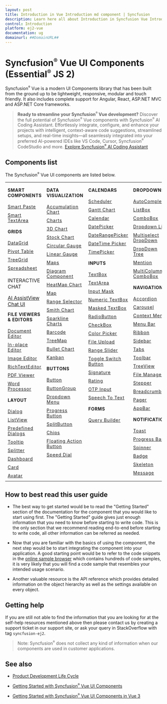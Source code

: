 ```yaml
---
layout: post
title: Introduction in Vue Introduction md component | Syncfusion
description: Learn here all about Introduction in Syncfusion Vue Introduction md component of Syncfusion Essential JS 2 and more.
control: Introduction 
platform: ej2-vue
documentation: ug
domainurl: ##DomainURL##
---
```


# Syncfusion<sup style="font-size:70%">&reg;</sup> Vue UI Components (Essential<sup style="font-size:70%">&reg;</sup> JS 2)

Syncfusion<sup style="font-size:70%">&reg;</sup> Vue is a modern UI Components library that has been built from the ground up to be lightweight, responsive, modular and touch friendly. It also includes complete support for Angular, React, ASP.NET MVC and ASP.NET Core frameworks.

> **Ready to streamline your Syncfusion<sup style="font-size:70%">&reg;</sup> Vue development?** Discover the full potential of Syncfusion<sup style="font-size:70%">&reg;</sup> Vue components with Syncfusion<sup style="font-size:70%">&reg;</sup> AI Coding Assistant. Effortlessly integrate, configure, and enhance your projects with intelligent, context-aware code suggestions, streamlined setups, and real-time insights—all seamlessly integrated into your preferred AI-powered IDEs like VS Code, Cursor, Syncfusion<sup style="font-size:70%">&reg;</sup> CodeStudio and more. [Explore Syncfusion<sup style="font-size:70%">&reg;</sup> AI Coding Assistant](https://ej2.syncfusion.com/vue/documentation/ai-coding-assistants/overview)

## Components list

The Syncfusion<sup style="font-size:70%">&reg;</sup> Vue UI components are listed below.

<style>

tr
{
border:0 !important;
}

td
{
border:0 !important;
vertical-align: top;
}

.control-anchor-link
{
text-decoration: none!important;
font-size: 14px!important;
text-align: left!important;
padding: 5px 0px;
letter-spacing: 1px;
}
.control-category
{
font-size: 14px!important;
text-align: left!important;
font-weight: bold!important;
letter-spacing: 0.7px;
}
}

</style>

<table id="table" style="border: 0px;">
<tbody>
<colgroup>
<col style="width: 25%">
<col style="width: 25%">
<col style="width: 25%">
<col style="width: 25%">
</colgroup>
</tbody>
<tr>
    <td>
        <div><p class="control-category">SMART COMPONENTS</p></div>
        <div class="control-anchor-link"><a target="_self" href="https://ej2.syncfusion.com/vue/documentation/smart-paste-button/vue-3-getting-started/">Smart Paste</a></div>
        <div class="control-anchor-link"><a target="_self" href="https://ej2.syncfusion.com/vue/documentation/smart-textarea/vue-3-getting-started/">Smart TextArea</a></div>
        <div><p class="control-category">GRIDS</p></div>
        <div class="control-anchor-link"><a target="_self" href="https://ej2.syncfusion.com/vue/documentation/grid/getting-started/">DataGrid</a></div>
        <div class="control-anchor-link"><a target="_self" href="https://ej2.syncfusion.com/vue/documentation/pivotview/getting-started/">Pivot Table</a></div>
        <div class="control-anchor-link"><a target="_self" href="https://ej2.syncfusion.com/vue/documentation/treegrid/getting-started/">TreeGrid</a></div>
         <div class="control-anchor-link"><a target="_self" href="https://ej2.syncfusion.com/vue/documentation/spreadsheet/getting-started/">Spreadsheet</a></div>
          <div><p class="controlcategory">INTERACTIVE CHAT</p></div>
        <div class="controlanchorlink"><a target="_self" href="https://ej2.syncfusion.com/vue/documentation/ai-assistview/getting-started">AI AssistView</a></div>
        <div class="controlanchorlink"><a target="_self" href="https://ej2.syncfusion.com/vue/documentation/chat-ui/getting-started">Chat UI</a></div>
        <div><p class="control-category">FILE VIEWERS & EDITORS</p></div>
        <div class="control-anchor-link"><a target="_self" href="https://ej2.syncfusion.com/vue/documentation/document-editor/getting-started">Document Editor</a></div>
        <div class="control-anchor-link"><a target="_self" href="https://ej2.syncfusion.com/vue/documentation/inplace-editor/getting-started/">In-place Editor</a></div>
        <div class="control-anchor-link"><a target="_self" href="https://ej2.syncfusion.com/vue/documentation/image-editor/getting-started">Image Editor</a></div>
        <div class="control-anchor-link"><a target="_self" href="https://ej2.syncfusion.com/vue/documentation/rich-text-editor/getting-started/">RichTextEditor</a></div>
        <div class="control-anchor-link"><a target="_self" href="https://ej2.syncfusion.com/vue/documentation/pdfviewer/getting-started/">PDF Viewer</a></div>
        <div class="control-anchor-link"><a target="_self" href="https://ej2.syncfusion.com/vue/documentation/document-editor/getting-started/">Word Processor</a></div>
        <div><p class="control-category">LAYOUT</p></div>
        <div class="control-anchor-link"><a target="_self" href="https://ej2.syncfusion.com/vue/documentation/dialog/getting-started/">Dialog</a></div>
        <div class="control-anchor-link"><a target="_self" href="https://ej2.syncfusion.com/vue/documentation/listview/getting-started/">ListView</a></div>
         <div class="control-anchor-link"><a target="_self" href="https://ej2.syncfusion.com/vue/documentation/predefined-dialogs/getting-started">Predefined Dialogs</a></div>
        <div class="control-anchor-link"><a target="_self" href="https://ej2.syncfusion.com/vue/documentation/tooltip/getting-started/">Tooltip</a></div>
        <div class="control-anchor-link"><a target="_self" href="https://ej2.syncfusion.com/vue/documentation/splitter/getting-started/">Splitter</a></div>
        <div class="control-anchor-link"><a target="_self" href="https://ej2.syncfusion.com/vue/documentation/dashboard-layout/getting-started/">Dashboard</a></div>
        <div class="control-anchor-link"><a target="_self" href="https://ej2.syncfusion.com/vue/documentation/card/getting-started/">Card</a></div>
        <div class="control-anchor-link"><a target="_self" href="https://ej2.syncfusion.com/vue/documentation/avatar/getting-started/">Avatar</a></div>
    </td>
    <td>
        <div><p class="control-category">DATA VISUALIZATION</p></div>
        <div class="control-anchor-link"><a target="_self" href="https://ej2.syncfusion.com/vue/documentation/accumulation-chart/getting-started">Accumulation Chart</a></div>
        <div class="control-anchor-link"><a target="_self" href="https://ej2.syncfusion.com/vue/documentation/chart/getting-started/">Charts</a></div>
        <div class="control-anchor-link"><a target="_self" href="https://ej2.syncfusion.com/vue/documentation/3d-chart/getting-started">3D Chart</a></div>
        <div class="control-anchor-link"><a target="_self" href="https://ej2.syncfusion.com/vue/documentation/stock-chart/getting-started/">Stock Chart</a></div>
        <div class="control-anchor-link"><a target="_self" href="https://ej2.syncfusion.com/vue/documentation/circular-gauge/getting-started/">Circular Gauge</a></div>
        <div class="control-anchor-link"><a target="_self" href="https://ej2.syncfusion.com/vue/documentation/linear-gauge/getting-started/">Linear Gauge</a></div>
        <div class="control-anchor-link"><a target="_self" href="https://ej2.syncfusion.com/vue/documentation/maps/getting-started">Maps</a></div>
        <div class="control-anchor-link"><a target="_self" href="https://ej2.syncfusion.com/vue/documentation/diagram/getting-started/">Diagram Component</a></div>
        <div class="control-anchor-link"><a target="_self" href="https://ej2.syncfusion.com/vue/documentation/heatmap-chart/getting-started/">HeatMap Chart</a></div>
        <div class="control-anchor-link"><a target="_self" href="https://ej2.syncfusion.com/vue/documentation/maps/getting-started/">Map</a></div>
        <div class="control-anchor-link"><a target="_self" href="https://ej2.syncfusion.com/vue/documentation/range-navigator/getting-started/">Range Selector</a></div>
        <div class="control-anchor-link"><a target="_self" href="https://ej2.syncfusion.com/vue/documentation/smithchart/getting-started/">Smith Chart</a></div>
        <div class="control-anchor-link"><a target="_self" href="https://ej2.syncfusion.com/vue/documentation/sparkline/getting-started/">Sparkline Charts</a></div>
        <div class="control-anchor-link"><a target="_self" href="https://ej2.syncfusion.com/vue/documentation/barcode/getting-started/">Barcode</a></div>
        <div class="control-anchor-link"><a target="_self" href="https://ej2.syncfusion.com/vue/documentation/treemap/getting-started/">TreeMap</a></div>
        <div class="control-anchor-link"><a target="_self" href="https://ej2.syncfusion.com/vue/documentation/bullet-chart/getting-started/">Bullet Chart</a></div>
        <div class="control-anchor-link"><a target="_self" href="https://ej2.syncfusion.com/vue/documentation/kanban/getting-started/">Kanban</a></div>
        <div><p class="control-category">BUTTONS</p></div>
        <div class="control-anchor-link"><a target="_self" href="https://ej2.syncfusion.com/vue/documentation/button/getting-started/">Button</a></div>
        <div class="control-anchor-link"><a target="_self" href="https://ej2.syncfusion.com/vue/documentation/button-group/getting-started/">ButtonGroup</a></div>
        <div class="control-anchor-link"><a target="_self" href="https://ej2.syncfusion.com/vue/documentation/drop-down-button/getting-started/">Dropdown Menu</a></div>
        <div class="control-anchor-link"><a target="_self" href="https://ej2.syncfusion.com/vue/documentation/progress-button/getting-started/">Progress Button</a></div>
        <div class="control-anchor-link"><a target="_self" href="https://ej2.syncfusion.com/vue/documentation/split-button/getting-started/">SplitButton</a></div>
        <div class="control-anchor-link"><a target="_self" href="https://ej2.syncfusion.com/vue/documentation/chips/getting-started/">Chips</a></div>
        <div class="control-anchor-link"><a target="_self" href="https://ej2.syncfusion.com/vue/documentation/floating-action-button/getting-started/">Floating Action Button</a></div>
        <div class="control-anchor-link"><a target="_self" href="https://ej2.syncfusion.com/vue/documentation/speed-dial/getting-started/">Speed Dial</a></div>
    </td>
    <td>
        <div><p class="control-category">CALENDARS</p></div>
        <div class="control-anchor-link"><a target="_self" href="https://ej2.syncfusion.com/vue/documentation/schedule/getting-started/">Scheduler</a></div>
        <div class="control-anchor-link"><a target="_self" href="https://ej2.syncfusion.com/vue/documentation/gantt/getting-started/">Gantt Chart</a></div>
        <div class="control-anchor-link"><a target="_self" href="https://ej2.syncfusion.com/vue/documentation/calendar/getting-started/">Calendar</a></div>
        <div class="control-anchor-link"><a target="_self" href="https://ej2.syncfusion.com/vue/documentation/datepicker/getting-started/">DatePicker</a></div>
        <div class="control-anchor-link"><a target="_self" href="https://ej2.syncfusion.com/vue/documentation/daterangepicker/getting-started/">DateRangePicker</a></div>
        <div class="control-anchor-link"><a target="_self" href="https://ej2.syncfusion.com/vue/documentation/datetimepicker/getting-started/">DateTime Picker</a></div>
        <div class="control-anchor-link"><a target="_self" href="https://ej2.syncfusion.com/vue/documentation/timepicker/getting-started/">TimePicker</a></div>
        <div><p class="control-category">INPUTS</p></div>
        <div class="control-anchor-link"><a target="_self" href="https://ej2.syncfusion.com/vue/documentation/textbox/getting-started/">TextBox</a></div>
        <div class="control-anchor-link"><a target="_self" href="https://ej2.syncfusion.com/vue/documentation/textarea/getting-started">TextArea</a></div>
        <div class="control-anchor-link"><a target="_self" href="https://ej2.syncfusion.com/vue/documentation/maskedtextbox/getting-started/">Input Mask</a></div>
        <div class="control-anchor-link"><a target="_self" href="https://ej2.syncfusion.com/vue/documentation/numerictextbox/getting-started/">Numeric TextBox</a></div>
        <div class="control-anchor-link"><a target="_self" href="https://ej2.syncfusion.com/vue/documentation/maskedtextbox/getting-started">Masked TextBox</a></div>
        <div class="control-anchor-link"><a target="_self" href="https://ej2.syncfusion.com/vue/documentation/radio-button/getting-started/">RadioButton</a></div>
        <div class="control-anchor-link"><a target="_self" href="https://ej2.syncfusion.com/vue/documentation/check-box/getting-started/">CheckBox</a></div>
        <div class="control-anchor-link"><a target="_self" href="https://ej2.syncfusion.com/vue/documentation/color-picker/getting-started/">Color Picker</a></div>
        <div class="control-anchor-link"><a target="_self" href="https://ej2.syncfusion.com/vue/documentation/uploader/getting-started/">File Upload</a></div>
        <div class="control-anchor-link"><a target="_self" href="https://ej2.syncfusion.com/vue/documentation/range-slider/getting-started/">Range Slider</a></div>
        <div class="control-anchor-link"><a target="_self" href="https://ej2.syncfusion.com/vue/documentation/switch/getting-started/">Toggle Switch Button</a></div>
        <div class="control-anchor-link"><a target="_self" href="https://ej2.syncfusion.com/vue/documentation/signature/getting-started/">Signature</a></div>
        <div class="control-anchor-link"><a target="_self" href="https://ej2.syncfusion.com/vue/documentation/rating/getting-started/">Rating</a></div>
        <div class="control-anchor-link"><a target="_self" href="https://ej2.syncfusion.com/vue/documentation/otp-input/getting-started">OTP Input</a></div>
        <div class="control-anchor-link"><a target="_self" href="https://ej2.syncfusion.com/vue/documentation/speech-to-text/getting-started">Speech To Text</a></div> 
        <div><p class="control-category">FORMS</p></div>
        <div class="control-anchor-link"><a target="_self" href="https://ej2.syncfusion.com/vue/documentation/query-builder/getting-started/">Query Builder</a></div>
    </td>
    <td>
        <div><p class="control-category">DROPDOWNS</p></div>
        <div class="control-anchor-link"><a target="_self" href="https://ej2.syncfusion.com/vue/documentation/auto-complete/getting-started/">AutoComplete</a></div>
        <div class="control-anchor-link"><a target="_self" href="https://ej2.syncfusion.com/vue/documentation/list-box/getting-started/">ListBox</a></div>
        <div class="control-anchor-link"><a target="_self" href="https://ej2.syncfusion.com/vue/documentation/combo-box/getting-started/">ComboBox</a></div>
        <div class="control-anchor-link"><a target="_self" href="https://ej2.syncfusion.com/vue/documentation/drop-down-list/getting-started/">Dropdown List</a></div>
        <div class="control-anchor-link"><a target="_self" href="https://ej2.syncfusion.com/vue/documentation/multi-select/getting-started/">Multiselect DropDown</a></div>
        <div class="control-anchor-link"><a target="_self" href="https://ej2.syncfusion.com/vue/documentation/drop-down-tree/getting-started/">DropDown Tree</a></div>
        <div class="control-anchor-link"><a target="_self" href="https://ej2.syncfusion.com/vue/documentation/mention/getting-started/">Mention</a></div>
        <div class="control-anchor-link"><a target="_self" href="https://ej2.syncfusion.com/vue/documentation/multicolumn-combobox/getting-started">MultiColumn ComboBox</a></div>
        <div><p class="control-category">NAVIGATION</p></div>
        <div class="control-anchor-link"><a target="_self" href="https://ej2.syncfusion.com/vue/documentation/accordion/getting-started/">Accordion</a></div>
        <div class="control-anchor-link"><a target="_self" href="https://ej2.syncfusion.com/vue/documentation/carousel/getting-started/">Carousel</a></div>
        <div class="control-anchor-link"><a target="_self" href="https://ej2.syncfusion.com/vue/documentation/context-menu/getting-started/">Context Menu</a></div>
        <div class="control-anchor-link"><a target="_self" href="https://ej2.syncfusion.com/vue/documentation/menu/getting-started/">Menu Bar</a></div>
        <div class="control-anchor-link"><a target="_self" href="https://ej2.syncfusion.com/vue/documentation/ribbon/getting-started">Ribbon</a></div>
        <div class="control-anchor-link"><a target="_self" href="https://ej2.syncfusion.com/vue/documentation/sidebar/getting-started/">Sidebar</a></div>
        <div class="control-anchor-link"><a target="_self" href="https://ej2.syncfusion.com/vue/documentation/tab/getting-started/">Tabs</a></div>
        <div class="control-anchor-link"><a target="_self" href="https://ej2.syncfusion.com/vue/documentation/toolbar/getting-started/">Toolbar</a></div>
        <div class="control-anchor-link"><a target="_self" href="https://ej2.syncfusion.com/vue/documentation/treeview/getting-started/">TreeView</a></div>
        <div class="control-anchor-link"><a target="_self" href="https://ej2.syncfusion.com/vue/documentation/file-manager/getting-started/">File Manager</a></div>
        <div class="control-anchor-link"><a target="_self" href="https://ej2.syncfusion.com/vue/documentation/stepper/getting-started">Stepper</a></div>
        <div class="control-anchor-link"><a target="_self" href="https://ej2.syncfusion.com/vue/documentation/breadcrumb/getting-started/">Breadcrumb</a></div>
        <div class="control-anchor-link"><a target="_self" href="https://ej2.syncfusion.com/vue/documentation/pager/getting-started/">Pager</a></div>
        <div class="control-anchor-link"><a target="_self" href="https://ej2.syncfusion.com/vue/documentation/appbar/getting-started/">AppBar</a></div>
        <div><p class="control-category">NOTIFICATION</p></div>
        <div class="control-anchor-link"><a target="_self" href="https://ej2.syncfusion.com/vue/documentation/toast/getting-started/">Toast</a></div>
        <div class="control-anchor-link"><a target="_self" href="https://ej2.syncfusion.com/vue/documentation/progressbar/getting-started">Progress Bar</a></div>
        <div class="control-anchor-link"><a target="_self" href="https://ej2.syncfusion.com/vue/documentation/spinner/getting-started/">Spinner</a></div>
        <div class="control-anchor-link"><a target="_self" href="https://ej2.syncfusion.com/vue/documentation/badge/getting-started/">Badge</a></div>
        <div class="control-anchor-link"><a target="_self" href="https://ej2.syncfusion.com/vue/documentation/skeleton/getting-started/">Skeleton</a></div>
        <div class="control-anchor-link"><a target="_self" href="https://ej2.syncfusion.com/vue/documentation/message/getting-started/">Message</a></div>
    </td>
</tr>
</table>

## How to best read this user guide

* The best way to get started would be to read the "Getting Started" section of the documentation for the component that you would like to start using first. The "Getting Started" guide gives just enough information that you need to know before starting to write code. This is the only section that we recommend reading end-to-end before starting to write code, all other information can be referred as needed.

* Now that you are familiar with the basics of using the component, the next step would be to start integrating the component into your application. A good starting point would be to refer to the code snippets in the [online sample browser](https://ej2.syncfusion.com/vue/demos/#/bootstrap5/grid/grid-overview.html) which contains hundreds of code samples, it is very likely that you will find a code sample that resembles your intended usage scenario.

* Another valuable resource is the API reference which provides detailed information on the object hierarchy as well as the settings available on every object.

## Getting help

If you are still not able to find the information that you are looking for at the self-help resources mentioned above then please contact us by creating a support ticket in our support site, or ask your query in StackOverflow with tag `syncfusion-ej2`.

>Note: Syncfusion<sup style="font-size:70%">&reg;</sup> does not collect any kind of information when our components are used in customer applications.

## See also

* [Product Development Life Cycle](https://www.syncfusion.com/support/product-lifecycle/)

* [Getting Started with Syncfusion<sup style="font-size:70%">&reg;</sup> Vue UI Components](https://ej2.syncfusion.com/vue/documentation/getting-started/tutorial)

* [Getting Started with Syncfusion<sup style="font-size:70%">&reg;</sup> Vue UI Components in Vue 3](https://ej2.syncfusion.com/vue/documentation/getting-started/vue3-tutorial)
